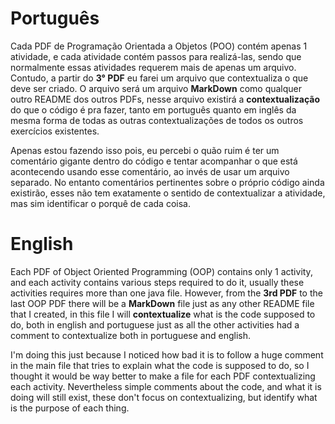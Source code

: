 # Português
Cada PDF de Programação Orientada a Objetos (POO) contém apenas 1 atividade, e cada atividade contém passos para realizá-las, sendo que normalmente essas atividades requerem mais de apenas um arquivo. Contudo, a partir do **3° PDF** eu farei um arquivo que contextualiza o que deve ser criado. O arquivo será um arquivo **MarkDown** como qualquer outro README dos outros PDFs, nesse arquivo existirá a **contextualização** do que o código é pra fazer, tanto em português quanto em inglês da mesma forma de todas as outras contextualizações de todos os outros exercícios existentes.

Apenas estou fazendo isso pois, eu percebi o quão ruim é ter um comentário gigante dentro do código e tentar acompanhar o que está acontecendo usando esse comentário, ao invés de usar um arquivo separado. No entanto comentários pertinentes sobre o próprio código ainda existirão, esses não tem exatamente o sentido de contextualizar a atividade, mas sim identificar o porquê de cada coisa.

# English
Each PDF of Object Oriented Programming (OOP) contains only 1 activity, and each activity contains various steps required to do it, usually these activities requires more than one java file. However, from the **3rd PDF** to the last OOP PDF there will be a **MarkDown** file just as any other README file that I created, in this file I will **contextualize** what is the code supposed to do, both in english and portuguese just as all the other activities had a comment to contextualize both in portuguese and english.

I'm doing this just because I noticed how bad it is to follow a huge comment in the main file that tries to explain what the code is supposed to do, so I thought it would be way better to make a file for each PDF contextualizing each activity. Nevertheless simple comments about the code, and what it is doing will still exist, these don't focus on contextualizing, but identify what is the purpose of each thing.